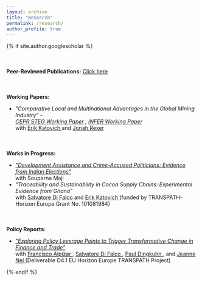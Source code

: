 ```yaml
---
layout: archive
title: "Research"
permalink: /research/
author_profile: true
---
```


{% if site.author.googlescholar %}

<div class="wordwrap" style="margin-top: 50px; margin-bottom: 50px;">
  <strong>Peer-Reviewed Publications:</strong> <a href="https://utsoree.github.io/publications/">Click here</a>
</div>

<div class="wordwrap" style="margin-top: 50px; margin-bottom: 10px;">
  <strong>Working Papers:</strong>
</div>

<ul>
  <li>
    <em> "Comparative Local and Multinational Advantages in the Global Mining Industry" -  
    <br> <a href="https://steg.cepr.org/publications/comparative-local-and-multinational-advantages-global-mining-industry">CEPR STEG Working Paper</a> , <a href="https://infer-research.eu/publication/local-and-multinational-comparative-advantage-in-the-global-mining-industry/">INFER Working Paper</a> </em>
    <br> with  <a href="https://ekatovich.github.io/"> Erik Katovich
    </a> and  <a href="https://www.jonahrexer.com/">  Jonah Rexer  </a>
  </li>
</ul>
  
<div class="wordwrap" style="margin-top: 50px; margin-bottom: 10px;">
  <strong>Works in Progress:</strong>
</div>

<ul>
  
  <li>
    <em>  <a href="https://www.dropbox.com/scl/fi/idyyathaouwh1609hnno1/DA_Pol_Crime_Eval_DAS_MAJI_210325.pdf?rlkey=qkgwchd4qp3mp0i07fd9wc9c5&st=760dzno1&dl=0">  "Development Assistance and Crime-Accused Politicians: Evidence from Indian Elections"  </a>  </em>
    <br> with Souparna Maji
  </li>


  
  <li>
    <em>"Traceability and Sustainability in Cocoa Supply Chains: Experimental Evidence from Ghana"</em> 
    <br> with <a href="https://www.unige.ch/gsem/en/research/faculty/all/salvatore-di-falco/"> Salvatore Di Falco  </a>  and <a href="https://ekatovich.github.io/"> Erik Katovich
    </a> (funded by TRANSPATH- Horizon Europe Grant No. 101081984)
  </li>


  <!-- Uncomment the entry below if you want to include it -->
  <!--
  <li>
    U. Das, 
    <em>"Impact of CCTs on Female Education and Labour Market Outcomes: Evidence from Kanyashree Prakalpa of West Bengal, India"</em>
  </li>
  -->

</ul>

<div class="wordwrap" style="margin-top: 50px; margin-bottom: 10px;">
  <strong>Policy Reports:</strong>
</div>

<ul>
 <li>
    <em> <a href="https://transpath.eu/storage/app/uploads/public/671/0e0/654/6710e06548f51527854354.pdf#file_name=TRANSPATH%20D4.1%20Review%20of%20policy%20interventions%20and%20policy%20entry%20points.pdf"> "Exploring Policy Leverage Points to Trigger Transformative Change in Finance and Trade" </a>  </em> 
    <br> with  <a href="https://www.wur.nl/en/persons/francisco-alpizar-rodriguez.htm"> Francisco Alpízar  </a> ,  <a href="https://www.unige.ch/gsem/en/research/faculty/all/salvatore-di-falco/"> Salvatore Di Falco  </a>, <a href="https://research.wur.nl/en/persons/paul-dingkuhn">  Paul Dingkuhn </a>, and <a href="https://www.wur.nl/en/persons/jeanne-nel.htm"> Jeanne Nel </a>   (Deliverable D4.1 EU Horizon Europe TRANSPATH Project) 
  </li>

</ul>


{% endif %}



